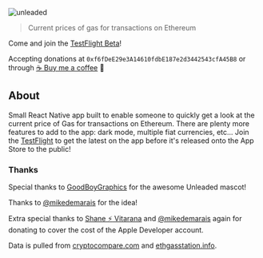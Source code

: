 ![unleaded](https://i.imgur.com/qWb9Yxp.png)
> Current prices of gas for transactions on Ethereum

Come and join the [TestFlight Beta](https://testflight.apple.com/join/GSPyx2gW)!

Accepting donations at `0xf6fDeE29e3A14610fdbE187e2d3442543cfA45B8` or through [☕️ Buy me a coffee](https://www.buymeacoffee.com/jeff) 🙌

## About

Small React Native app built to enable someone to quickly get a look at the current price of Gas for transactions on Ethereum. There are plenty more features to add to the app: dark mode, multiple fiat currencies, etc... Join the [TestFlight](https://testflight.apple.com/join/GSPyx2gW) to get the latest on the app before it's released onto the App Store to the public! 

### Thanks

Special thanks to [GoodBoyGraphics](https://twitter.com/GoodBoyGraphics) for the awesome Unleaded mascot!

Thanks to [@mikedemarais](https://twitter.com/mikedemarais) for the idea!

Extra special thanks to [Shane :zap: Vitarana](https://twitter.com/shanev) and [@mikedemarais](https://twitter.com/mikedemarais) again for donating to cover the cost of the Apple Developer account. 

Data is pulled from [cryptocompare.com](https://www.cryptocompare.com/) and [ethgasstation.info](https://ethgasstation.info/).
